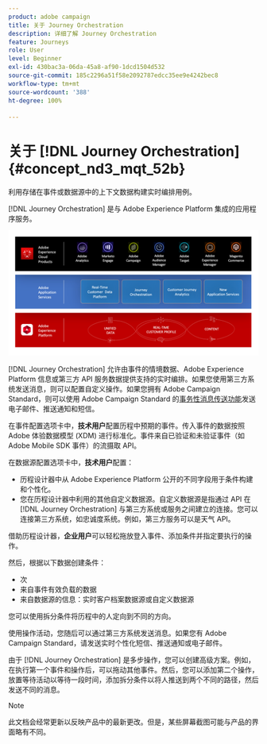 ```yaml
---
product: adobe campaign
title: 关于 Journey Orchestration
description: 详细了解 Journey Orchestration
feature: Journeys
role: User
level: Beginner
exl-id: 430bac3a-06da-45a8-af90-1dcd1504d532
source-git-commit: 185c2296a51f58e2092787edcc35ee9e4242bec8
workflow-type: tm+mt
source-wordcount: '388'
ht-degree: 100%

---
```


# 关于 [!DNL Journey Orchestration]{#concept_nd3_mqt_52b}

利用存储在事件或数据源中的上下文数据构建实时编排用例。

[!DNL Journey Orchestration] 是与 Adobe Experience Platform 集成的应用程序服务。

![](../assets/journeydiagram.png)

[!DNL Journey Orchestration] 允许由事件的情境数据、Adobe Experience Platform 信息或第三方 API 服务数据提供支持的实时编排。如果您使用第三方系统发送消息，则可以配置自定义操作。如果您拥有 Adobe Campaign Standard，则可以使用 Adobe Campaign Standard 的[事务性消息传送功能](https://experienceleague.adobe.com/docs/campaign-standard/using/communication-channels/transactional-messaging/getting-started-with-transactional-msg.html?lang=zh-Hans)发送电子邮件、推送通知和短信。

在事件配置选项卡中，**技术用户**&#x200B;配置历程中预期的事件。传入事件的数据按照 Adobe 体验数据模型 (XDM) 进行标准化。事件来自已验证和未验证事件（如 Adobe Mobile SDK 事件）的流摄取 API。

在数据源配置选项卡中，**技术用户**&#x200B;配置：

* 历程设计器中从 Adobe Experience Platform 公开的不同字段用于条件构建和个性化。
* 您在历程设计器中利用的其他自定义数据源。自定义数据源是指通过 API 在 [!DNL Journey Orchestration] 与第三方系统或服务之间建立的连接。您可以连接第三方系统，如忠诚度系统。例如，第三方服务可以是天气 API。

借助历程设计器，**企业用户**&#x200B;可以轻松拖放登入事件、添加条件并指定要执行的操作。

然后，根据以下数据创建条件：

* 次
* 来自事件有效负载的数据
* 来自数据源的信息：实时客户档案数据源或自定义数据源

您可以使用拆分条件将历程中的人定向到不同的方向。

使用操作活动，您随后可以通过第三方系统发送消息。如果您有 Adobe Campaign Standard，请发送实时个性化短信、推送通知或电子邮件。

由于 [!DNL Journey Orchestration] 是多步操作，您可以创建高级方案。例如，在执行第一个事件和操作后，可以拖动其他事件。然后，您可以添加第二个操作，放置等待活动以等待一段时间，添加拆分条件以将人推送到两个不同的路径，然后发送不同的消息。

>[!NOTE]
>
>此文档会经常更新以反映产品中的最新更改。但是，某些屏幕截图可能与产品的界面略有不同。
